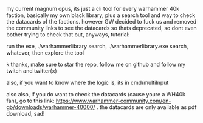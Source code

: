 my current magnum opus, its just a cli tool for every warhammer 40k faction, basically my own black library, plus a search tool and way to check the datacards of the factions. however GW decided to fuck us and removed the community links to see the datacards so thats deprecated, so dont even bother trying to check that out, anyways, tutorial:

run the exe, ./warhammerlibrary search, ./warhammerlibrary.exe search, whatever, then explore the tool

k thanks, make sure to star the repo, follow me on github and follow my twitch and twitter(x)

also, if you want to know where the logic is, its in cmd/multiInput

also also, if you do want to check the datacards (cause youre a WH40k fan), go to this link: https://www.warhammer-community.com/en-gb/downloads/warhammer-40000/ . the datacards are only available as pdf download, sad!
